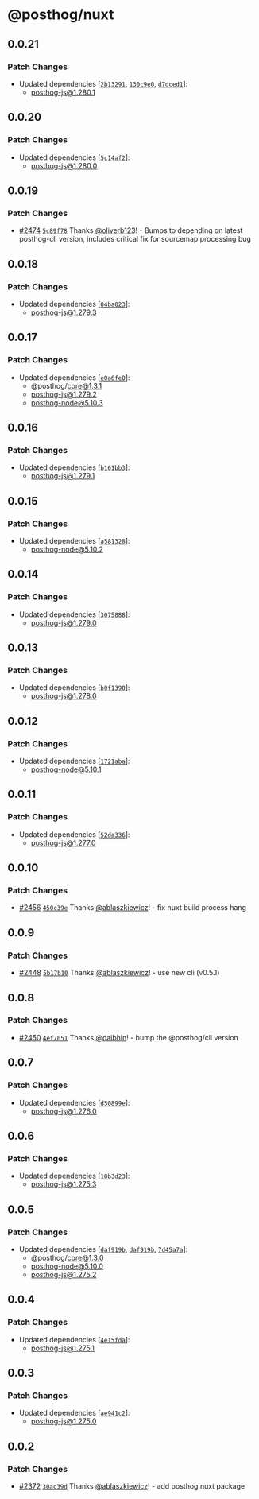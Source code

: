 # @posthog/nuxt

## 0.0.21

### Patch Changes

- Updated dependencies [[`2b13291`](https://github.com/PostHog/posthog-js/commit/2b13291db4098f076e209caae71019ab10861956), [`130c9e0`](https://github.com/PostHog/posthog-js/commit/130c9e0677dbce372986e72fca65075c4a4d78de), [`d7dced1`](https://github.com/PostHog/posthog-js/commit/d7dced1772e9b2954a250c3ace8a21e74a4e8668)]:
  - posthog-js@1.280.1

## 0.0.20

### Patch Changes

- Updated dependencies [[`5c14af2`](https://github.com/PostHog/posthog-js/commit/5c14af20818f8639dbe127de0ef7fddca06ed86b)]:
  - posthog-js@1.280.0

## 0.0.19

### Patch Changes

- [#2474](https://github.com/PostHog/posthog-js/pull/2474) [`5c89f78`](https://github.com/PostHog/posthog-js/commit/5c89f7828a39963b0fee23d0d9b8381bd87b0bf4) Thanks [@oliverb123](https://github.com/oliverb123)! - Bumps to depending on latest posthog-cli version, includes critical fix for sourcemap processing bug

## 0.0.18

### Patch Changes

- Updated dependencies [[`04ba023`](https://github.com/PostHog/posthog-js/commit/04ba0230785ea118fe5016057b97813d1fa76d11)]:
  - posthog-js@1.279.3

## 0.0.17

### Patch Changes

- Updated dependencies [[`e0a6fe0`](https://github.com/PostHog/posthog-js/commit/e0a6fe013b5a1e92a6e7685f35f715199b716b34)]:
  - @posthog/core@1.3.1
  - posthog-js@1.279.2
  - posthog-node@5.10.3

## 0.0.16

### Patch Changes

- Updated dependencies [[`b161bb3`](https://github.com/PostHog/posthog-js/commit/b161bb3258b6dae879f76fd828a438ff6c07797f)]:
  - posthog-js@1.279.1

## 0.0.15

### Patch Changes

- Updated dependencies [[`a581328`](https://github.com/PostHog/posthog-js/commit/a581328156d6ee50804cd740aa84c05d4e9c1f22)]:
  - posthog-node@5.10.2

## 0.0.14

### Patch Changes

- Updated dependencies [[`3075888`](https://github.com/PostHog/posthog-js/commit/3075888be97e03b0485d2596f9fad2bd2ba7e192)]:
  - posthog-js@1.279.0

## 0.0.13

### Patch Changes

- Updated dependencies [[`b0f1390`](https://github.com/PostHog/posthog-js/commit/b0f1390d66c46c7abd308ffd88397d0ece7d5f82)]:
  - posthog-js@1.278.0

## 0.0.12

### Patch Changes

- Updated dependencies [[`1721aba`](https://github.com/PostHog/posthog-js/commit/1721aba7e30d1f4a3f5a3f9c1ce35af5af0a4583)]:
  - posthog-node@5.10.1

## 0.0.11

### Patch Changes

- Updated dependencies [[`52da336`](https://github.com/PostHog/posthog-js/commit/52da3364ace5b879e1a7c64c8970ffb6fab439b6)]:
  - posthog-js@1.277.0

## 0.0.10

### Patch Changes

- [#2456](https://github.com/PostHog/posthog-js/pull/2456) [`450c39e`](https://github.com/PostHog/posthog-js/commit/450c39e39998fad54cf568635c70fb1f08d39c81) Thanks [@ablaszkiewicz](https://github.com/ablaszkiewicz)! - fix nuxt build process hang

## 0.0.9

### Patch Changes

- [#2448](https://github.com/PostHog/posthog-js/pull/2448) [`5b17b10`](https://github.com/PostHog/posthog-js/commit/5b17b1078130200a1e1bb89089d08cdf3ad255c5) Thanks [@ablaszkiewicz](https://github.com/ablaszkiewicz)! - use new cli (v0.5.1)

## 0.0.8

### Patch Changes

- [#2450](https://github.com/PostHog/posthog-js/pull/2450) [`4ef7051`](https://github.com/PostHog/posthog-js/commit/4ef7051bc1d29a4013227f910b6a060969486136) Thanks [@daibhin](https://github.com/daibhin)! - bump the @posthog/cli version

## 0.0.7

### Patch Changes

- Updated dependencies [[`d50899e`](https://github.com/PostHog/posthog-js/commit/d50899e9e86cd0ad6a43b3f6e840ee9638394992)]:
  - posthog-js@1.276.0

## 0.0.6

### Patch Changes

- Updated dependencies [[`10b3d23`](https://github.com/PostHog/posthog-js/commit/10b3d232b3c6ce38de5500654e6f8aa3e80c280a)]:
  - posthog-js@1.275.3

## 0.0.5

### Patch Changes

- Updated dependencies [[`daf919b`](https://github.com/PostHog/posthog-js/commit/daf919be225527ee4ad026d806dec195b75e44aa), [`daf919b`](https://github.com/PostHog/posthog-js/commit/daf919be225527ee4ad026d806dec195b75e44aa), [`7d45a7a`](https://github.com/PostHog/posthog-js/commit/7d45a7a52c44ba768913d66a4c4363d107042682)]:
  - @posthog/core@1.3.0
  - posthog-node@5.10.0
  - posthog-js@1.275.2

## 0.0.4

### Patch Changes

- Updated dependencies [[`4e15fda`](https://github.com/PostHog/posthog-js/commit/4e15fdada76201eaceb407c3260a8fef025c87d0)]:
  - posthog-js@1.275.1

## 0.0.3

### Patch Changes

- Updated dependencies [[`ae941c2`](https://github.com/PostHog/posthog-js/commit/ae941c27673e50d01cecdbf55364cffa894379c4)]:
  - posthog-js@1.275.0

## 0.0.2

### Patch Changes

- [#2372](https://github.com/PostHog/posthog-js/pull/2372) [`30ac39d`](https://github.com/PostHog/posthog-js/commit/30ac39d39b6cbcd6d07975537a47b98855c744c7) Thanks [@ablaszkiewicz](https://github.com/ablaszkiewicz)! - add posthog nuxt package
